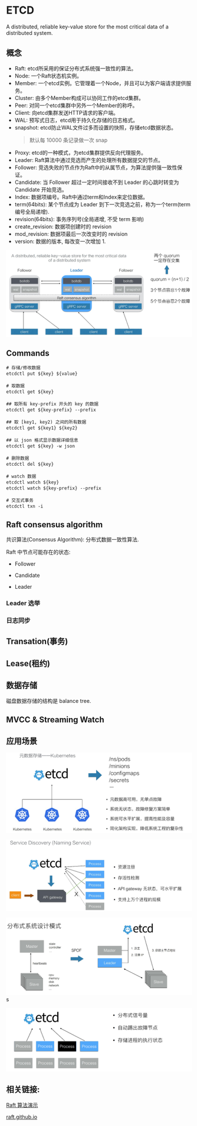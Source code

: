 # ETCD

A distributed, reliable key-value store for the most critical data of a distributed system.

## 概念

- Raft: etcd所采用的保证分布式系统强一致性的算法。
- Node: 一个Raft状态机实例。
- Member:  一个etcd实例。它管理着一个Node，并且可以为客户端请求提供服务。
- Cluster: 由多个Member构成可以协同工作的etcd集群。
- Peer: 对同一个etcd集群中另外一个Member的称呼。
- Client:  向etcd集群发送HTTP请求的客户端。
- WAL: 预写式日志，etcd用于持久化存储的日志格式。
- snapshot: etcd防止WAL文件过多而设置的快照，存储etcd数据状态。
  > 默认每 10000 条记录做一次 snap
- Proxy: etcd的一种模式，为etcd集群提供反向代理服务。
- Leader: Raft算法中通过竞选而产生的处理所有数据提交的节点。
- Follower: 竞选失败的节点作为Raft中的从属节点，为算法提供强一致性保证。
- Candidate: 当 Follower 超过一定时间接收不到 Leader 的心跳时转变为 Candidate 开始竞选。
- Index: 数据项编号。Raft中通过term和Index来定位数据。
- term(64bits): 某个节点成为 Leader 到下一次竞选之前，称为一个term(term 编号全局递增).
- revision(64bits): 事务序列号(全局递增, 不受 term 影响)
- create_revision: 数据项创建时的 revision
- mod_revision: 数据项最后一次改变时的 revision
- version: 数据的版本, 每改变一次增加 1.

![etcd 架构](./images/etcd_mechanism.png)

## Commands

```shell
# 存储/修改数据
etcdctl put ${key} ${value}

# 取数据
etcdctl get ${key}

## 取所有 key-prefix 开头的 key 的数据
etcdctl get ${key-prefix} --prefix

## 取 [key1, key2) 之间的所有数据
etcdctl get ${key1} ${key2}

## 以 json 格式显示数据详细信息
etcdctl get ${key} -w json

# 删除数据
etcdctl del ${key}

# watch 数据
etcdctl watch ${key}
etcdctl watch ${key-prefix} --prefix

# 交互式事务
etcdctl txn -i
```

## Raft consensus algorithm

共识算法(Consensus Algorithm): 分布式数据一致性算法.

Raft 中节点可能存在的状态:

- Follower

- Candidate

- Leader

### Leader 选举

### 日志同步

## Transation(事务)

## Lease(租约)

## 数据存储

磁盘数据存储的结构是 balance tree.

## MVCC & Streaming Watch

## 应用场景

![元数据存储](./images/etcd_meta.png)

![服务发现, 负载均衡](./images/etcd_svc.png)

![集群选主](./images/etcd_leader.png)s

![配置分发](./images/etcd_conf.png)

## 相关链接:

[Raft 算法演示](http://thesecretlivesofdata.com/raft)

[raft.github.io](https://raft.github.io/)